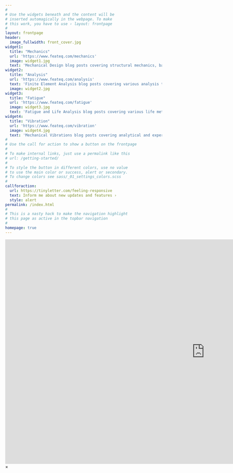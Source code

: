 ```yaml
---
#
# Use the widgets beneath and the content will be
# inserted automagically in the webpage. To make
# this work, you have to use › layout: frontpage
#
layout: frontpage
header:
  image_fullwidth: front_cover.jpg
widget1:
  title: "Mechanics"
  url: 'https://www.feateq.com/mechanics'
  image: widget1.jpg
  text: 'Mechanical Design blog posts covering structural mechanics, basic equations, and core engineering concepts.'
widget2:
  title: "Analysis"
  url: 'https://www.feateq.com/analysis'
  text: 'Finite Element Analysis blog posts covering various analysis types with in-depth tutorials of real-world engineering applications.'
  image: widget2.jpg
widget3:
  title: "Fatigue"
  url: 'https://www.feateq.com/fatigue'
  image: widget3.jpg
  text: 'Fatigue and Life Analysis blog posts covering various life methodologies, experimental procedures, and plasticity.'
widget4:
  title: "Vibration"
  url: 'https://www.feateq.com/vibration'
  image: widget4.jpg
  text: 'Mechanical Vibrations blog posts covering analytical and experimental vibration methods from foundational principles to industry standards.'
#
# Use the call for action to show a button on the frontpage
#
# To make internal links, just use a permalink like this
# url: /getting-started/
#
# To style the button in different colors, use no value
# to use the main color or success, alert or secondary.
# To change colors see sass/_01_settings_colors.scss
#
callforaction:
  url: https://tinyletter.com/feeling-responsive
  text: Inform me about new updates and features ›
  style: alert
permalink: /index.html
#
# This is a nasty hack to make the navigation highlight
# this page as active in the topbar navigation
#
homepage: true
---
```


<div id="videoModal" class="reveal-modal large" data-reveal="">
  <div class="flex-video widescreen vimeo" style="display: block;">
    <iframe width="1280" height="720" src="https://www.youtube.com/embed/3b5zCFSmVvU" frameborder="0" allowfullscreen></iframe>
  </div>
  <a class="close-reveal-modal">&#215;</a>
</div>
